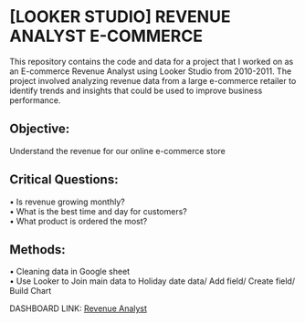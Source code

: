 # [LOOKER STUDIO] REVENUE ANALYST E-COMMERCE

This repository contains the code and data for a project that I worked on as an E-commerce Revenue Analyst using Looker Studio from 2010-2011. The project involved analyzing revenue data from a large e-commerce retailer to identify trends and insights that could be used to improve business performance.


## Objective: 
Understand the revenue for our online e-commerce store


## Critical Questions:
• Is revenue growing monthly? <br/>
• What is the best time and day for customers? <br/>
• What product is ordered the most?


## Methods: 
• Cleaning data in Google sheet <br/>
• Use Looker to Join main data to Holiday date data/ Add field/ Create field/ Build Chart <br/>


DASHBOARD LINK: <a href="[https://public.tableau.com/app/profile/lucian6345/viz/SALEDATAVISUALIZATION/Dashboard1?publish=yes" target="_blank](https://lookerstudio.google.com/reporting/5038e02a-1b2d-42f6-99e6-84f8f91da137/page/z5qXD)https://lookerstudio.google.com/reporting/5038e02a-1b2d-42f6-99e6-84f8f91da137/page/z5qXD">Revenue Analyst</a>
<pre>




   
</pre>
